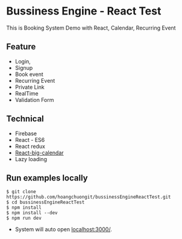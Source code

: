 # Bussiness Engine - React Test
This is Booking System Demo with React, Calendar, Recurring Event

## Feature
* Login, 
* Signup
* Book event
* Recurring Event
* Private Link
* RealTime
* Validation Form

## Technical
* Firebase
* React - ES6
* React redux
* [React-big-calendar](https://github.com/arecvlohe/rbc-starter)
* Lazy loading

## Run examples locally
```
$ git clone https://github.com/hoangchuongit/bussinessEngineReactTest.git
$ cd bussinessEngineReactTest
$ npm install
$ npm install --dev
$ npm run dev
```

* System will auto open [localhost:3000/](http://localhost:3000/).